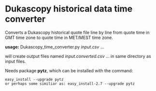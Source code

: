 Dukascopy historical data time converter
========================================

Converts a Dukascopy historical quote file line by line from quote time in GMT time zone to quote time in MET/MEST time zone.

**usage:** Dukascopy_time_converter.py *input.csv* ...

will create output files named *input.converted.csv* ...  in same directory as input files. 

Needs package **pytz**, which can be installed with the command:
    
    easy_install --upgrade pytz 
    or perhaps some similiar as: easy_install-2.7 --upgrade pytz 
